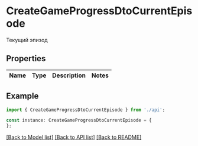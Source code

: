 # CreateGameProgressDtoCurrentEpisode

Текущий эпизод

## Properties

Name | Type | Description | Notes
------------ | ------------- | ------------- | -------------

## Example

```typescript
import { CreateGameProgressDtoCurrentEpisode } from './api';

const instance: CreateGameProgressDtoCurrentEpisode = {
};
```

[[Back to Model list]](../README.md#documentation-for-models) [[Back to API list]](../README.md#documentation-for-api-endpoints) [[Back to README]](../README.md)
